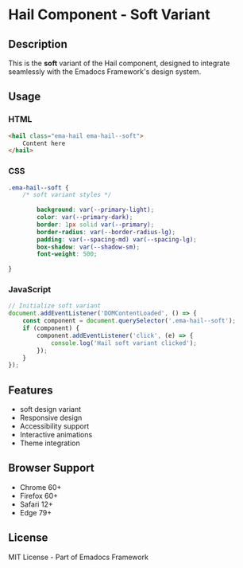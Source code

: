 # Hail Component - Soft Variant

## Description
This is the **soft** variant of the Hail component, designed to integrate seamlessly with the Emadocs Framework's design system.

## Usage

### HTML
```html
<hail class="ema-hail ema-hail--soft">
    Content here
</hail>
```

### CSS
```css
.ema-hail--soft {
    /* soft variant styles */
    
        background: var(--primary-light);
        color: var(--primary-dark);
        border: 1px solid var(--primary);
        border-radius: var(--border-radius-lg);
        padding: var(--spacing-md) var(--spacing-lg);
        box-shadow: var(--shadow-sm);
        font-weight: 500;
    
}
```

### JavaScript
```javascript
// Initialize soft variant
document.addEventListener('DOMContentLoaded', () => {
    const component = document.querySelector('.ema-hail--soft');
    if (component) {
        component.addEventListener('click', (e) => {
            console.log('Hail soft variant clicked');
        });
    }
});
```

## Features
- soft design variant
- Responsive design
- Accessibility support
- Interactive animations
- Theme integration

## Browser Support
- Chrome 60+
- Firefox 60+
- Safari 12+
- Edge 79+

## License
MIT License - Part of Emadocs Framework
